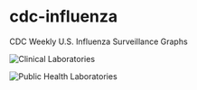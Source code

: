 # cdc-influenza
CDC Weekly U.S. Influenza Surveillance Graphs

![Clinical Laboratories](https://www.cdc.gov/flu/weekly/WeeklyArchives2022-2023/images/WHONPHL24_small.gif?raw=true)

![Public Health Laboratories](https://www.cdc.gov/flu/weekly/weeklyarchives2022-2023/images/WHOPHL24_small.gif?raw=true)
        